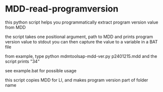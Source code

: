 # MDD-read-programversion

this python script helps you programmatically extract program version value from MDD

the script takes one positional argument, path to MDD
and prints program version value to stdout
you can then capture the value to a variable in a BAT file

from example, type
python mdmtoolsap-mdd-ver.py p2401215.mdd
and the script prints "34"

see example.bat for possible usage

this script copies MDD for LI, and makes program version part of folder name
